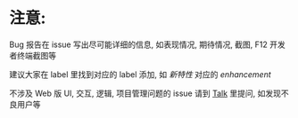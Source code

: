 # 注意:

Bug 报告在 issue 写出尽可能详细的信息, 如表现情况, 期待情况, 截图, F12 开发者终端截图等

建议大家在 label 里找到对应的 label 添加, 如 _新特性_ 对应的 _enhancement_

不涉及 Web 版 UI, 交互, 逻辑, 项目管理问题的 issue 请到 [Talk](https://github.com/geekapk-r/Talk) 里提问, 如发现不良用户等
